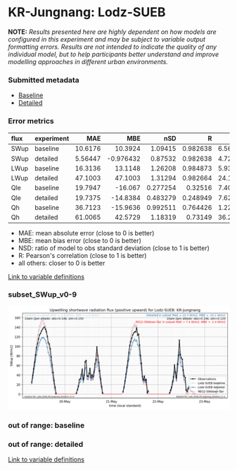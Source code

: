 # KR-Jungnang: Lodz-SUEB

**NOTE:** *Results presented here are highly dependent on how models are configured in this experiment and may be subject to variable output formatting errors. Results are not intended to indicate the quality of any individual model, but to help participants better understand and improve modelling approaches in different urban environments.*

### Submitted metadata

- [Baseline](Lodz-SUEB_KR-Jungnang_baseline_attrs.md)
- [Detailed](Lodz-SUEB_KR-Jungnang_detailed_attrs.md)

### Error metrics

| flux   | experiment   |      MAE |        MBE |      nSD |        R |      5th |     95th |     RMSE |    cRMSE |      AMBE |      1-nSD |       1-R |   nSkewness |   nKurtosis |   Overlap |
|:-------|:-------------|---------:|-----------:|---------:|---------:|---------:|---------:|---------:|---------:|----------:|-----------:|----------:|------------:|------------:|----------:|
| SWup   | baseline     | 10.6176  |  10.3924   | 1.09415  | 0.982638 |  6.56344 | 17.9748  | 12.589   | 0.216466 | 10.3924   | 0.0941484  | 0.0173621 |   0.0596679 |  0.00779655 |  0.133888 |
| SWup   | detailed     |  5.56447 |  -0.976432 | 0.87532  | 0.982638 |  4.72124 |  6.49666 |  7.10249 | 0.214336 |  0.976432 | 0.124681   | 0.0173621 |   0.0596679 |  0.00779663 |  0.119154 |
| LWup   | baseline     | 16.3136  |  13.1148   | 1.26208  | 0.984873 |  5.93638 | 58.4679  | 25.7459  | 0.326914 | 13.1148   | 0.262083   | 0.0151274 |   1.34574   |  0.738348   |  0.08498  |
| LWup   | detailed     | 47.1003  |  47.1003   | 1.31294  | 0.982664 | 24.1493  | 98.8856  | 53.6405  | 0.378752 | 47.1003   | 0.312938   | 0.0173358 |   1.45001   |  0.846928   |  0.184905 |
| Qle    | baseline     | 19.7947  | -16.067    | 0.277254 | 0.32516  |  7.40636 | 62.5684  | 31.3845  | 0.946872 | 16.067    | 0.722747   | 0.67484   |   6.22156   | 30.7934     |  0.597683 |
| Qle    | detailed     | 19.7375  | -14.8384   | 0.483279 | 0.248949 |  7.62226 | 61.8939  | 32.0178  | 0.996461 | 14.8384   | 0.516722   | 0.751051  |   5.73114   | 22.5094     |  0.579318 |
| Qh     | baseline     | 36.7123  | -15.9636   | 0.992511 | 0.764426 |  1.22667 |  2.8283  | 54.7899  | 0.683868 | 15.9636   | 0.00749122 | 0.235574  |   0.249868  |  0.558965   |  0.227387 |
| Qh     | detailed     | 61.0065  |  42.5729   | 1.18319  | 0.73149  | 36.2848  | 84.4102  | 75.7748  | 0.817894 | 42.5729   | 0.183182   | 0.26851   |   0.163291  |  0.280532   |  0.377083 |

 - MAE: mean absolute error (close to 0 is better)
 - MBE: mean bias error (close to 0 is better)
 - NSD: ratio of model to obs standard deviation (close to 1 is better)
 - R: Pearson's correlation (close to 1 is better)
 - all others: closer to 0 is better

[Link to variable definitions](../modelattrs/variable_definitions.md)

### <a name="subset_swup_v0-9"></a>subset_SWup_v0-9
[![Lodz-SUEB_KR-Jungnang_subset_SWup_v0-9.png](Lodz-SUEB_KR-Jungnang_subset_SWup_v0-9.png)](Lodz-SUEB_KR-Jungnang_subset_SWup_v0-9.png)

### out of range: baseline


### out of range: detailed



[Link to variable definitions](../modelattrs/variable_definitions.md)


